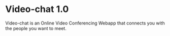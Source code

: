 # Video-chat 1.0

Video-chat is an Online Video Conferencing  Webapp that connects you with the people you want to meet.
